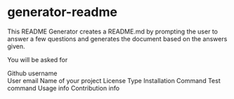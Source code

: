 # generator-readme
This README Generator creates a README.md by prompting the user to answer a few questions and generates the document based on the answers given.

You will be asked for 

Github username<br>
User email
Name of your project
License Type
Installation Command
Test command
Usage info
Contribution info
